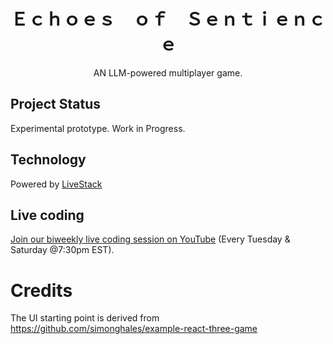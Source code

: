 <h1 align="center"> Ｅｃｈｏｅｓ　ｏｆ　Ｓｅｎｔｉｅｎｃｅ </h1>
<p align="center">AN LLM-powered multiplayer game.</p>

## Project Status

Experimental prototype. Work in Progress.

## Technology

Powered by [LiveStack](https://github.com/zigzag-tech/livestack)

## Live coding

[Join our biweekly live coding session on YouTube](https://www.youtube.com/@zigzag-ai/streams) (Every Tuesday & Saturday @7:30pm EST).


# Credits

The UI starting point is derived from https://github.com/simonghales/example-react-three-game
